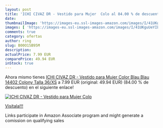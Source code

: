 ```yaml
---
layout: post
title: 'ICHI CIVAZ DR - Vestido para Mujer  Colo al 84.00 % de descuento'
date: 
thumbnailImage: 'https://images-eu.ssl-images-amazon.com/images/I/41UKguUeYIL._SL200_.jpg'
images: [ 'https://images-eu.ssl-images-amazon.com/images/I/41UKguUeYIL._SL200_.jpg' ]
comments: true
category: ofertas
author: ring
slug: B00O1SB95M
description:
actualPrice: 7.99 EUR
comparePrice: 49.94 EUR
inStock: true
---
```


Ahora mismo tienes [ICHI CIVAZ DR - Vestido para Mujer  Color Blau  Blau 14402 Colony   Talla 36/XS](https://www.amazon.es/dp/B00O1SB95M/?tag=tolees-21) a 7.99 EUR (original: 49.94 EUR) (84.00 %  de descuento) en el siguiente enlace!

[![ICHI CIVAZ DR - Vestido para Mujer  Colo](https://images-eu.ssl-images-amazon.com/images/I/41UKguUeYIL._SL200_.jpg)](https://www.amazon.es/dp/B00O1SB95M/?tag=tolees-21)

[Visítala!!!](https://www.amazon.es/dp/B00O1SB95M/?tag=tolees-21)

Links participate in Amazon Associate program and might generate a comission on qualifying sales

